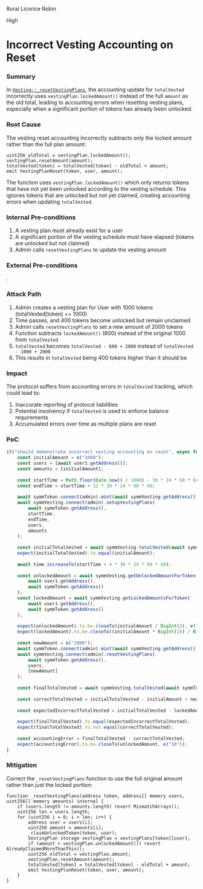 Rural Licorice Robin

High

# Incorrect Vesting Accounting on Reset

### Summary

In [`Vesting::_resetVestingPlans`](https://github.com/sherlock-audit/2025-03-symm-io-stacking/blob/main/token/contracts/vesting/Vesting.sol#L222), the accounting update for `totalVested` incorrectly uses `vestingPlan.lockedAmount()` instead of the full `amount` as the old total, leading to accounting errors when resetting vesting plans, especially when a significant portion of tokens has already been unlocked.

### Root Cause

The vesting reset accounting incorrectly subtracts only the locked amount rather than the full plan amount:

```solidity
uint256 oldTotal = vestingPlan.lockedAmount();
vestingPlan.resetAmount(amount);
totalVested[token] = totalVested[token] - oldTotal + amount;
emit VestingPlanReset(token, user, amount);
```

The function uses `vestingPlan.lockedAmount()` which only returns tokens that have not yet been unlocked according to the vesting schedule. This ignores tokens that are unlocked but not yet claimed, creating accounting errors when updating `totalVested`.

### Internal Pre-conditions

1. A vesting plan must already exist for a user
2. A significant portion of the vesting schedule must have elapsed (tokens are unlocked but not claimed)
3. Admin calls `resetVestingPlans` to update the vesting amount

### External Pre-conditions

.

### Attack Path

1. Admin creates a vesting plan for User with 1000 tokens (totalVested[token] += 1000)
2. Time passes, and 400 tokens become unlocked but remain unclaimed
3. Admin calls `resetVestingPlans` to set a new amount of 2000 tokens
4. Function subtracts `lockedAmount()` (600) instead of the original 1000 from `totalVested`
5. `totalVested` becomes `totalVested - 600 + 2000` instead of `totalVested - 1000 + 2000`
6. This results in `totalVested` being 400 tokens higher than it should be


### Impact

The protocol suffers from accounting errors in `totalVested` tracking, which could lead to:
1. Inaccurate reporting of protocol liabilities
2. Potential insolvency if `totalVested` is used to enforce balance requirements
3. Accumulated errors over time as multiple plans are reset

### PoC

```javascript
it("should demonstrate incorrect vesting accounting on reset", async function () {
    const initialAmount = e("1000");
    const users = [await user1.getAddress()];
    const amounts = [initialAmount];
    
    const startTime = Math.floor(Date.now() / 1000) - 30 * 24 * 60 * 60;
    const endTime = startTime + 12 * 30 * 24 * 60 * 60;
    
    await symmToken.connect(admin).mint(await symmVesting.getAddress(), initialAmount);
    await symmVesting.connect(admin).setupVestingPlans(
        await symmToken.getAddress(),
        startTime,
        endTime,
        users,
        amounts
    );
    
    const initialTotalVested = await symmVesting.totalVested(await symmToken.getAddress());
    expect(initialTotalVested).to.equal(initialAmount);
    
    await time.increaseTo(startTime + 4 * 30 * 24 * 60 * 60);
    
    const unlockedAmount = await symmVesting.getUnlockedAmountForToken(
        await user1.getAddress(),
        await symmToken.getAddress()
    );
    const lockedAmount = await symmVesting.getLockedAmountsForToken(
        await user1.getAddress(),
        await symmToken.getAddress()
    );
    
    expect(unlockedAmount).to.be.closeTo(initialAmount / BigInt(3), e("10"));
    expect(lockedAmount).to.be.closeTo((initialAmount * BigInt(2)) / BigInt(3), e("10"));
    
    const newAmount = e("2000");
    await symmToken.connect(admin).mint(await symmVesting.getAddress(), newAmount);
    await symmVesting.connect(admin).resetVestingPlans(
        await symmToken.getAddress(),
        users,
        [newAmount]
    );
    
    const finalTotalVested = await symmVesting.totalVested(await symmToken.getAddress());
    
    const correctTotalVested = initialTotalVested - initialAmount + newAmount;
    
    const expectedIncorrectTotalVested = initialTotalVested - lockedAmount + newAmount;
    
    expect(finalTotalVested).to.equal(expectedIncorrectTotalVested);
    expect(finalTotalVested).to.not.equal(correctTotalVested);
    
    const accountingError = finalTotalVested - correctTotalVested;
    expect(accountingError).to.be.closeTo(unlockedAmount, e("10"));
}
```

### Mitigation

Correct the `_resetVestingPlans` function to use the full original amount rather than just the locked portion:

```solidity
function _resetVestingPlans(address token, address[] memory users, uint256[] memory amounts) internal {
    if (users.length != amounts.length) revert MismatchArrays();
    uint256 len = users.length;
    for (uint256 i = 0; i < len; i++) {
        address user = users[i];
        uint256 amount = amounts[i];
        _claimUnlockedToken(token, user);
        VestingPlan storage vestingPlan = vestingPlans[token][user];
        if (amount < vestingPlan.unlockedAmount()) revert AlreadyClaimedMoreThanThis();
        uint256 oldTotal = vestingPlan.amount;
        vestingPlan.resetAmount(amount);
        totalVested[token] = totalVested[token] - oldTotal + amount;
        emit VestingPlanReset(token, user, amount);
    }
}
```
